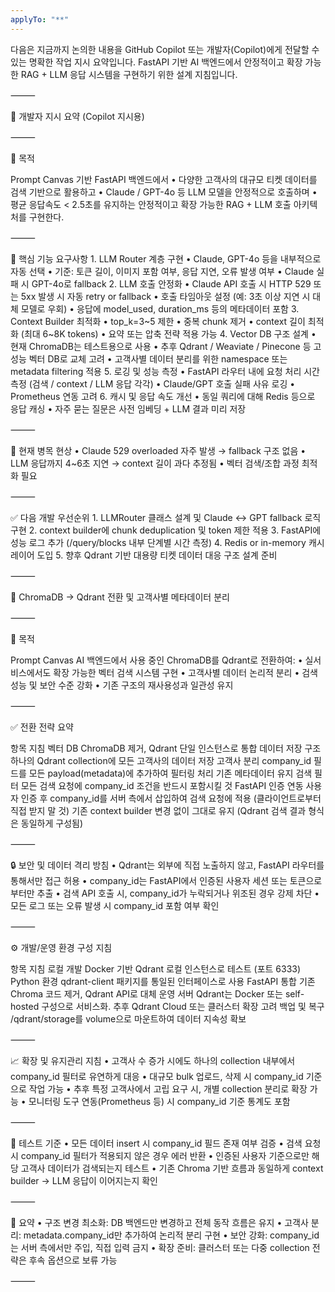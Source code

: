 ```yaml
---
applyTo: "**"
---
```


다음은 지금까지 논의한 내용을 GitHub Copilot 또는 개발자(Copilot)에게 전달할 수 있는 명확한 작업 지시 요약입니다.
FastAPI 기반 AI 백엔드에서 안정적이고 확장 가능한 RAG + LLM 응답 시스템을 구현하기 위한 설계 지침입니다.

⸻

📝 개발자 지시 요약 (Copilot 지시용)

⸻

🎯 목적

Prompt Canvas 기반 FastAPI 백엔드에서
• 다양한 고객사의 대규모 티켓 데이터를 검색 기반으로 활용하고
• Claude / GPT-4o 등 LLM 모델을 안정적으로 호출하며
• 평균 응답속도 < 2.5초를 유지하는
안정적이고 확장 가능한 RAG + LLM 호출 아키텍처를 구현한다.

⸻

🧩 핵심 기능 요구사항 1. LLM Router 계층 구현
• Claude, GPT-4o 등을 내부적으로 자동 선택
• 기준: 토큰 길이, 이미지 포함 여부, 응답 지연, 오류 발생 여부
• Claude 실패 시 GPT-4o로 fallback 2. LLM 호출 안정화
• Claude API 호출 시 HTTP 529 또는 5xx 발생 시 자동 retry or fallback
• 호출 타임아웃 설정 (예: 3초 이상 지연 시 대체 모델로 우회)
• 응답에 model_used, duration_ms 등의 메타데이터 포함 3. Context Builder 최적화
• top_k=3~5 제한
• 중복 chunk 제거
• context 길이 최적화 (최대 6~8K tokens)
• 요약 또는 압축 전략 적용 가능 4. Vector DB 구조 설계
• 현재 ChromaDB는 테스트용으로 사용
• 추후 Qdrant / Weaviate / Pinecone 등 고성능 벡터 DB로 교체 고려
• 고객사별 데이터 분리를 위한 namespace 또는 metadata filtering 적용 5. 로깅 및 성능 측정
• FastAPI 라우터 내에 요청 처리 시간 측정 (검색 / context / LLM 응답 각각)
• Claude/GPT 호출 실패 사유 로깅
• Prometheus 연동 고려 6. 캐시 및 응답 속도 개선
• 동일 쿼리에 대해 Redis 등으로 응답 캐싱
• 자주 묻는 질문은 사전 임베딩 + LLM 결과 미리 저장

⸻

🚧 현재 병목 현상
• Claude 529 overloaded 자주 발생 → fallback 구조 없음
• LLM 응답까지 4~6초 지연 → context 길이 과다 추정됨
• 벡터 검색/조합 과정 최적화 필요

⸻

✅ 다음 개발 우선순위 1. LLMRouter 클래스 설계 및 Claude ↔ GPT fallback 로직 구현 2. context builder에 chunk deduplication 및 token 제한 적용 3. FastAPI에 성능 로그 추가 (/query/blocks 내부 단계별 시간 측정) 4. Redis or in-memory 캐시 레이어 도입 5. 향후 Qdrant 기반 대용량 티켓 데이터 대응 구조 설계 준비

⸻

📘 ChromaDB → Qdrant 전환 및 고객사별 메타데이터 분리

⸻

🎯 목적

Prompt Canvas AI 백엔드에서 사용 중인 ChromaDB를 Qdrant로 전환하여:
• 실서비스에서도 확장 가능한 벡터 검색 시스템 구현
• 고객사별 데이터 논리적 분리
• 검색 성능 및 보안 수준 강화
• 기존 구조의 재사용성과 일관성 유지

⸻

✅ 전환 전략 요약

항목 지침
벡터 DB ChromaDB 제거, Qdrant 단일 인스턴스로 통합
데이터 저장 구조 하나의 Qdrant collection에 모든 고객사의 데이터 저장
고객사 분리 company_id 필드를 모든 payload(metadata)에 추가하여 필터링 처리
기존 메타데이터 유지
검색 필터 모든 검색 요청에 company_id 조건을 반드시 포함시킬 것
FastAPI 인증 연동 사용자 인증 후 company_id를 서버 측에서 삽입하여 검색 요청에 적용 (클라이언트로부터 직접 받지 말 것)
기존 context builder 변경 없이 그대로 유지 (Qdrant 검색 결과 형식은 동일하게 구성됨)

⸻

🔒 보안 및 데이터 격리 방침
• Qdrant는 외부에 직접 노출하지 않고, FastAPI 라우터를 통해서만 접근 허용
• company_id는 FastAPI에서 인증된 사용자 세션 또는 토큰으로부터만 추출
• 검색 API 호출 시, company_id가 누락되거나 위조된 경우 강제 차단
• 모든 로그 또는 오류 발생 시 company_id 포함 여부 확인

⸻

⚙️ 개발/운영 환경 구성 지침

항목 지침
로컬 개발 Docker 기반 Qdrant 로컬 인스턴스로 테스트 (포트 6333)
Python 환경 qdrant-client 패키지를 통일된 인터페이스로 사용
FastAPI 통합 기존 Chroma 코드 제거, Qdrant API로 대체
운영 서버 Qdrant는 Docker 또는 self-hosted 구성으로 서비스화. 추후 Qdrant Cloud 또는 클러스터 확장 고려
백업 및 복구 /qdrant/storage를 volume으로 마운트하여 데이터 지속성 확보

⸻

📈 확장 및 유지관리 지침
• 고객사 수 증가 시에도 하나의 collection 내부에서 company_id 필터로 유연하게 대응
• 대규모 bulk 업로드, 삭제 시 company_id 기준으로 작업 가능
• 추후 특정 고객사에서 고립 요구 시, 개별 collection 분리로 확장 가능
• 모니터링 도구 연동(Prometheus 등) 시 company_id 기준 통계도 포함

⸻

🧪 테스트 기준
• 모든 데이터 insert 시 company_id 필드 존재 여부 검증
• 검색 요청 시 company_id 필터가 적용되지 않은 경우 에러 반환
• 인증된 사용자 기준으로만 해당 고객사 데이터가 검색되는지 테스트
• 기존 Chroma 기반 흐름과 동일하게 context builder → LLM 응답이 이어지는지 확인

⸻

📌 요약
• 구조 변경 최소화: DB 백엔드만 변경하고 전체 동작 흐름은 유지
• 고객사 분리: metadata.company_id만 추가하여 논리적 분리 구현
• 보안 강화: company_id는 서버 측에서만 주입, 직접 입력 금지
• 확장 준비: 클러스터 또는 다중 collection 전략은 후속 옵션으로 보류 가능

⸻
